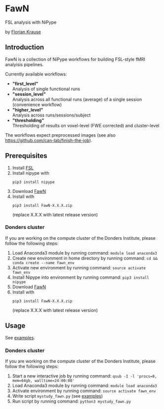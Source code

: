 # FawN
FSL analysis with NiPype

by [Florian Krause](https://www.floriankrause.org/)


## Introduction
FawN is a collection of NiPype workflows for building FSL-style fMRI analyisis pipelines.

Currently available workflows:

* **"first_level"**  
  Analysis of single functional runs
* **"session_level"**  
  Analysis across all functional runs (average) of a single session (convenience workflow)
* **"higher_level"**  
  Analysis across runs/sessions/subject
* **"thresholding"**  
  Thresholding of results on voxel-level (FWE corrected) and cluster-level
  
The workflows expect preprocessed images (see also https://github.com/can-lab/finish-the-job).

## Prerequisites
1. Install [FSL](https://fsl.fmrib.ox.ac.uk/fsl/fslwiki/)
2. Install nipype with
   ```
   pip3 install nipype
   ```
3. Download [FawN](https://github.com/can-lab/FawN/master.zip)
4. Install with
   ```
   pip3 install FawN-X.X.X.zip
   ```
   (replace X.X.X with latest release version)

### Donders cluster
If you are working on the compute cluster of the Donders Institute, please follow the following steps:
1. Load Anaconda3 module by running command: `module load anaconda3`
2. Create new environment in home directory by running command: `cd && conda create --name fawn_env`
4. Activate new environment by running command: `source activate fawn_env`
5. Install Nipype into environment by running command: `pip3 install nipype`
6. Download [FawN](https://github.com/can-lab/FawN/master.zip)
7. Install with
   ```
   pip3 install FawN-X.X.X.zip
   ```
   (replace X.X.X with latest release version)
   
## Usage

See [examples](https://github.com/can-lab/fawn/tree/master/examples).

### Donders cluster
If you are working on the compute cluster of the Donders Institute, please follow the following steps:
1. Start a new interactive job by running command: `qsub -I -l 'procs=8, mem=64gb, walltime=24:00:00'`
2. Load Anaconda3 module by running command: `module load anaconda3`
3. Activate environment by running command: `source activate fawn_env`
4. Write script `mystudy_fawn.py` (see [examples](https://github.com/can-lab/fawn/tree/master/examples))
5. Run script by running command: `python3 mystudy_fawn.py`
